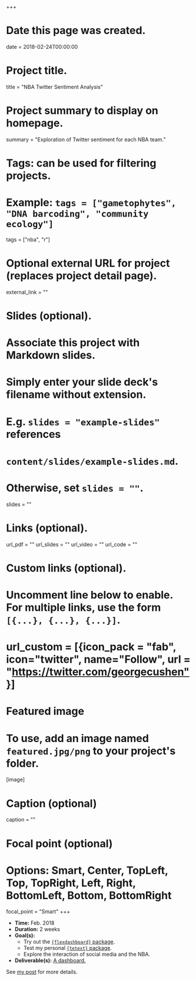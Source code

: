 +++
# Date this page was created.
date = 2018-02-24T00:00:00

# Project title.
title = "NBA Twitter Sentiment Analysis"

# Project summary to display on homepage.
summary = "Exploration of Twitter sentiment for each NBA team."

# Tags: can be used for filtering projects.
# Example: `tags = ["gametophytes", "DNA barcoding", "community ecology"]`
tags = ["nba", "r"]

# Optional external URL for project (replaces project detail page).
external_link = ""

# Slides (optional).
#   Associate this project with Markdown slides.
#   Simply enter your slide deck's filename without extension.
#   E.g. `slides = "example-slides"` references 
#   `content/slides/example-slides.md`.
#   Otherwise, set `slides = ""`.
slides = ""

# Links (optional).
url_pdf = ""
url_slides = ""
url_video = ""
url_code = ""

# Custom links (optional).
#   Uncomment line below to enable. For multiple links, use the form `[{...}, {...}, {...}]`.
# url_custom = [{icon_pack = "fab", icon="twitter", name="Follow", url = "https://twitter.com/georgecushen"}]

# Featured image
# To use, add an image named `featured.jpg/png` to your project's folder. 
[image]
  # Caption (optional)
  caption = ""
  
  # Focal point (optional)
  # Options: Smart, Center, TopLeft, Top, TopRight, Left, Right, BottomLeft, Bottom, BottomRight
  focal_point = "Smart"
+++

+ __Time:__ Feb. 2018
+ __Duration:__ 2 weeks
+ __Goal(s):__
    + Try out the [`{flexdashboard}` package](https://rmarkdown.rstudio.com/flexdashboard/).
    + Test my personal [`{tetext}` package](https://github.com/tonyelhabr/tetext).
    + Explore the interaction of social media and the NBA.
+ __Deliverable(s):__ [A dashboard.](/files/nba-tms.html)

See [my post](/post/nba-tweets-tm-flexdashboard) for more details.